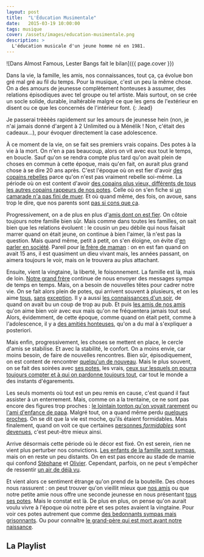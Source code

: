 ```yaml
---
layout: post
title:  "L'Éducation Musimentale"
date:   2015-03-19 10:00:00
tags: musique 
cover: /assets/images/education-musimentale.png
description: >
  L'éducation musicale d'un jeune homme né en 1981.
---
```


![Dans Almost Famous, Lester Bangs fait le bilan]({{ page.cover }})

Dans la vie, la famille, les amis, nos connaissances, tout ça, ça évolue bon gré mal gré au fil du temps. 
Pour la musique, c'est un peu la même chose. On a des amours de jeunesse complètement honteuses à assumer, 
des relations épisodiques avec tel groupe ou tel artiste. Mais surtout, on se crée un socle solide, durable, 
inaltérable malgré ce que les gens de l'extérieur en disent ou ce que les concernés de l'intérieur font.
{: .lead}

Je passerai trèèèès rapidement sur les amours de jeunesse hein (non, je n'ai jamais donné d'argent à 2 Unlimited 
ou à Ménélik ! Non, c'était des cadeaux...), pour évoquer directement la case adolescence.

À ce moment de la vie, on se fait ses premiers vrais copains. Des potes à la vie à la mort. On n'en a pas beaucoup, 
alors on vit avec eux tout le temps, en boucle. Sauf qu'on se rendra compte plus tard qu'on avait plein de choses en 
commun à cette époque, mais qu'en fait, on aurait plus grand chose à se dire 20 ans après. C'est l'époque où on est 
fier d'avoir [des copains rebelles][NOFX] parce qu'on n'est pas vraiment rebelle soi-même. La période où on est content 
d'avoir [des copains plus vieux, différents de tous les autres copains rappeurs de nos potes][kent]. Celle où on s'en 
fiche si [un camarade n'a pas fini de muer][smashing-pumpkins]. Et où quand même, des fois, 
on avoue, sans trop le dire, que nos parents sont [pas si cons que ça][souchon].

Progressivement, on a de plus en plus d'[amis dont on est fier][grandaddy]. On côtoie toujours notre famille bien sûr. 
Mais comme dans toutes les familles, on sait bien que les relations évoluent : le cousin un peu débile qui nous faisait 
marrer quand on était jeune, on continue à bien l'aimer, là n'est pas la question. Mais quand même, petit à petit, on s'en 
éloigne, on évite d'[en parler en société][oasis]. Pareil pour [le frère de maman][renaud] : on en est fan quand on avait
15 ans, il est quasiment un dieu vivant mais, les années passant, on aimera toujours le voir, mais on le trouvera au plus 
attachant.

Ensuite, vient la vingtaine, la liberté, le foisonnement. La famille est là, mais de loin. [Notre grand frère][biolay]
continue de nous envoyer des messages sympa de temps en temps. Mais, on a besoin de nouvelles têtes pour cadrer notre vie.
On se fait alors plein de potes, qui arrivent souvent à plusieurs, et on les aime [tous][the-coral], [sans][libertines]
[exception][arcade-fire]. Il y a aussi [les connaissances d'un soir][starsailor], de quand on avait bu un coup de trop au
pub. Et puis [les amis de nos amis][white-stripes] qu'on aime bien voir avec eux mais qu'on ne fréquentera jamais tout 
seul. Alors, évidemment, de cette époque, comme quand on était petit, comme à l'adolescence, il y a 
[des amitiés honteuses][M], qu'on a du mal à s'expliquer a posteriori.

Mais enfin, progressivement, les choses se mettent en place, le cercle d'amis se stabilise. Et avec la stabilité, 
le confort. On a moins envie, car moins besoin, de faire de nouvelles rencontres. Bien sûr, épisodiquement, on est content 
de rencontrer [quelqu'un de nouveau][islands]. Mais le plus souvent, on se fait des soirées avec [ses potes][falkner],
les vrais, [ceux sur lesquels on pourra toujours compter et à qui on pardonne toujours tout][eels], car tout le monde a des 
instants d'égarements.

Les seuls moments où tout est un peu remis en cause, c'est quand il faut assister à un enterrement. Mais, comme on a la 
trentaine, ce ne sont pas encore des figures trop proches : [le lointain tonton qu'on voyait rarement][bashung] ou 
[l'ami d'enfance de papa][lou-reed]. Malgré tout, on a quand même perdu [quelques proches][elliott-smith]. On se dit 
que la vie est moche, qu'ils étaient formidables. Mais finalement, quand on voit ce que certaines 
[personnes *formidables*][kings-of-leon-1] sont [devenues][kings-of-leon-2], c'est peut-être mieux ainsi.

Arrive désormais cette période où le décor est fixé. On est serein, rien ne vient plus perturber nos convictions. 
[Les enfants de la famille sont sympas][fresh-and-onlys], mais on en reste un peu distants. On en est pas encore au stade 
de mamie qui confond [Stéphane][grizzly-bear] et [Olivier][band-of-horses]. Cependant, parfois, on ne peut s'empêcher 
de ressentir [un air de déjà vu][real-estate].

Et vient alors ce sentiment étrange qu'on prend de la bouteille. Des choses nous rassurent : on peut trouver qu'on 
vieillit mieux que [nos amis][strokes] ou que notre petite amie nous offre une seconde jeunesse en nous présentant 
[tous ses potes][television-personalities]. Mais le constat est là. De plus en plus, on pense qu'on aurait voulu vivre 
à l'époque où notre père et ses potes avaient la vingtaine. Pour voir ces potes autrement que comme 
[des bedonnants sympas mais grisonnants][neil-young]. Ou pour connaître 
[le grand-père qui est mort avant notre naissance][brassens].

## La Playlist

<div id='educationmusimentale-playlist' 
     class="dr-playlist" 
     dr-spotify-id="2DDYHlrsl7i1JO5zveheaE" 
     dr-spotify-user="guiguilele">
</div>

[NOFX]: https://www.youtube.com/watch?v=82xh5tV04qA "Tooltip NOFX"
[Kent]: https://www.youtube.com/watch?v=mSu4Ocb8mcA "Tooltip Kent"
[smashing-pumpkins]: https://www.youtube.com/watch?v=NOG3eus4ZSo "Tooltip The Smashing Pumpkins"
[souchon]: https://www.youtube.com/watch?v=i_wBB3toV-8 "Tooltip Alain Souchon"
[grandaddy]: https://www.youtube.com/watch?v=W5DsI_eCK7Y "Tooltip Grandaddy"
[oasis]: https://www.youtube.com/watch?v=Wm54XyLwBAk "Tooltip Oasis"
[renaud]: https://www.youtube.com/watch?v=aKI-iY2cef0 "Tooltip Renaud"
[biolay]: https://www.youtube.com/watch?v=ZvoqeMnLWdU "Tooltip Benjamin Biolay"
[the-coral]: https://www.youtube.com/watch?v=-Y4wmn-fw-c "Tooltip The Coral"
[libertines]: https://www.youtube.com/watch?v=0u_g6zNuP_I "Tooltip The Libertines"
[arcade-fire]: https://www.youtube.com/watch?v=C4EmXN9xvdE "Tooltip Arcade Fire"
[starsailor]: https://www.youtube.com/watch?v=XxAq2EmcE6E "Tooltip Starsailor"
[white-stripes]: https://www.youtube.com/watch?v=K4dx42YzQCE "Tooltip The White Stripes"
[M]: https://www.youtube.com/watch?v=XVW5qA7QLmw "Tooltip M"
[islands]: https://www.youtube.com/watch?v=RpQwZ_gdE1w "Tooltip Islands"
[falkner]: https://www.youtube.com/watch?v=NLJnDU-_FiU "Tooltip Jason Falkner"
[eels]: https://www.youtube.com/watch?v=x36b9iIHPOg "Tooltip eels"
[bashung]: https://www.youtube.com/watch?v=fQ-wVZ7ybNs "Tooltip Alain Bashung"
[lou-reed]: https://www.youtube.com/watch?v=QYEC4TZsy-Y "Tooltip Lou Reed"
[elliott-smith]: https://www.youtube.com/watch?v=p4cJv6s_Yjw "Tooltip Elliott Smith"
[kings-of-leon-1]: https://www.youtube.com/watch?v=8Y30Wii_70c "Tooltip Kings of Leon période rock"
[kings-of-leon-2]: https://www.youtube.com/watch?v=RVDc6bYy3j4 "Tooltip Kings of Leon période merde"
[fresh-and-onlys]: https://www.youtube.com/watch?v=Q2G4ETZvJjU "Tooltip The Fresh & Onlys"
[grizzly-bear]: https://www.youtube.com/watch?v=tjecYugTbIQ "Tooltip Grizzly Bear"
[band-of-horses]: https://www.youtube.com/watch?v=cMFWFhTFohk "Tooltip Band of Horses"
[real-estate]: https://www.youtube.com/watch?v=4HWcViTXdYc "Tooltip Real Estate"
[strokes]: https://www.youtube.com/watch?v=dPDfaTzBcb4 "Tooltip The Strokes"
[television-personalities]: https://www.youtube.com/watch?v=3m28x6aWfYc "Tooltip Television Personalities"
[neil-young]: https://www.youtube.com/watch?v=k0t0EW6z8a0 "Tooltip Neil Young"
[brassens]: https://www.youtube.com/watch?v=WJ9ahN4mPHw "Tooltip Georges Brassens"